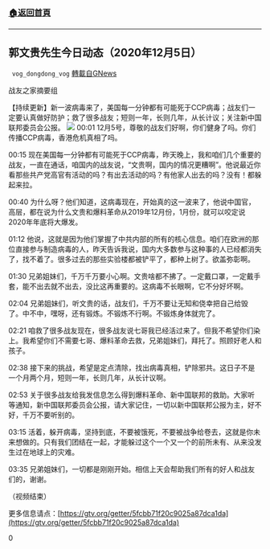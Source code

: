 ###  [:house:返回首頁](https://github.com/ourhimalayas/txt)
---

## 郭文贵先生今日动态（2020年12月5日）
` vog_dongdong_vog` [轉載自GNews](https://gnews.org/zh-hans/621855/)

战友之家摘要组

【持续更新】新一波病毒来了，美国每一分钟都有可能死于CCP病毒；战友们一定要认真做好防护；救了很多战友；短则一年，长则几年，从长计议；关注新中国联邦委员会公报。
![]()![](https://gnews-media-offload.s3.amazonaws.com/wp-content/uploads/2020/12/06044504/image-51.png)
00:01 12月5号，尊敬的战友们好啊，你们健身了吗。你们传播CCP病毒，香港危机真相了吗。

00:15 现在美国每一分钟都有可能死于CCP病毒，昨天晚上，我和咱们几个重要的战友，一直在通话，咱国内的战友说，“文贵啊，国内的情况更糟啊”。他说最近你看那些共产党高官有活动的吗？有出去活动的吗？有他家人出去的吗？没有！都躲起来拉。

00:40 为什么呀？他们知道，这病毒现在，开始真的这一波来了，他说中国官，高层，都在说为什么文贵和爆料革命从2019年12月份，1月份，就可以咬定说2020年年底将大爆发。

01:12 他说，这就是因为他们掌握了中共内部的所有的核心信息。咱们在欧洲的那位直接参与制造病毒的人，昨天告诉我说，国内大多数参与这种事的人已经都消失了，找不着了。很多过去的那些实验楼都被铲平了，都种上树了。欲盖弥彰啊。

01:30 兄弟姐妹们，千万千万要小心啊。文贵啥都不拂了。一定戴口罩，一定戴手套，能不出去就不出去，没比这再重要的。这病毒不长眼啊，它不分好坏啊。

02:04 兄弟姐妹们，听文贵的话，战友们，千万不要让无知和侥幸把自己给毁了。中不中，嘿呀，还有锻炼。不锻炼不行啊。不锻炼身体就完了。

02:21 咱救了很多战友现在，很多战友说七哥我已经活过来了。但我不希望你们染上。我希望你们不需要七哥、爆料革命去救，兄弟姐妹们，拜托了。照顾好老人和孩子。

02:38 接下来的挑战，希望是定点清除，找出病毒真相，铲除邪共。这日子不是一个月两个月，短则一年，长则几年，从长计议啊。

02:53 关于很多战友给我发信息怎么得到爆料革命、新中国联邦的救助。大家听等通知，新中国联邦委员会公报，请大家记住，一切以新中国联邦公报为主，好不好，千万不要听别的。

03:15 活着，躲开病毒，坚持到底，不要被饿死，不要被战争给卷去，这就是你未来想做的。只有我们团结在一起，才能躲过这个一个又一个的前所未有、从来没发生过在地球上的灾难。

03:35 兄弟姐妹们，一切都是刚刚开始。相信上天会帮助我们所有的好人和战友们的，谢谢。

（视频结束）

更多信息请点：[https://gtv.org/getter/5fcbb71f20c9025a87dca1da](https://gtv.org/getter/5fcbb71f20c9025a87dca1da)

0
